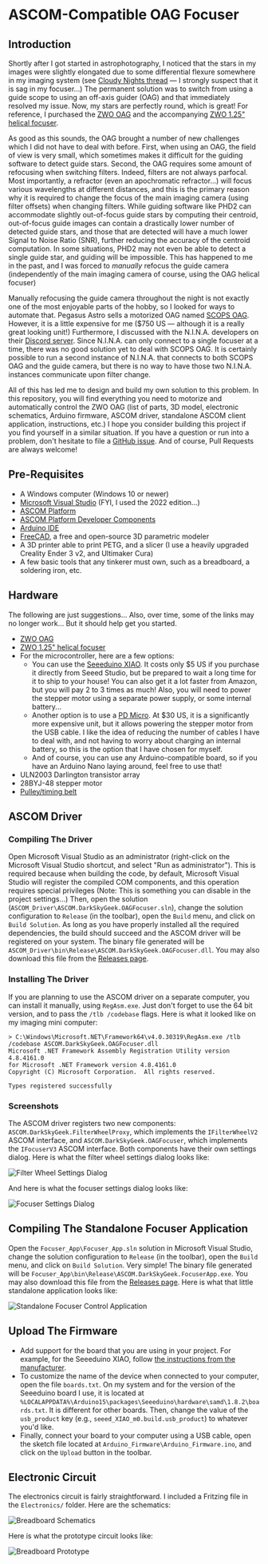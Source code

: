 # ASCOM-Compatible OAG Focuser

## Introduction

Shortly after I got started in astrophotography, I noticed that the stars in my images were slightly elongated due to some differential flexure somewhere in my imaging system (see [Cloudy Nights thread](https://www.cloudynights.com/topic/775260-good-guiding-but-elongated-stars-along-e-w-direction/) — I strongly suspect that it is sag in my focuser...) The permanent solution was to switch from using a guide scope to using an off-axis guider (OAG) and that immediately resolved my issue. Now, my stars are perfectly round, which is great! For reference, I purchased the [ZWO OAG](https://astronomy-imaging-camera.com/product/zwo-oag) and the accompanying [ZWO 1.25" helical focuser](https://astronomy-imaging-camera.com/product/zwo-1-25%E2%80%B3-helical-focuser).

As good as this sounds, the OAG brought a number of new challenges which I did not have to deal with before. First, when using an OAG, the field of view is very small, which sometimes makes it difficult for the guiding software to detect guide stars. Second, the OAG requires some amount of refocusing when switching filters. Indeed, filters are not always parfocal. Most importantly, a refractor (even an apochromatic refractor...) will focus various wavelengths at different distances, and this is the primary reason why it is required to change the focus of the main imaging camera (using filter offsets) when changing filters. While guiding software like PHD2 can accommodate slightly out-of-focus guide stars by computing their centroid, out-of-focus guide images can contain a drastically lower number of detected guide stars, and those that are detected will have a much lower Signal to Noise Ratio (SNR), further reducing the accuracy of the centroid computation. In some situations, PHD2 may not even be able to detect a single guide star, and guiding will be impossible. This has happened to me in the past, and I was forced to _manually_ refocus the guide camera (independently of the main imaging camera of course, using the OAG helical focuser)

Manually refocusing the guide camera throughout the night is not exactly one of the most enjoyable parts of the hobby, so I looked for ways to automate that. Pegasus Astro sells a motorized OAG named [SCOPS OAG](https://pegasusastro.com/products/scops-oag/). However, it is a little expensive for me ($750 US — although it is a really great looking unit!) Furthermore, I discussed with the N.I.N.A. developers on their [Discord server](https://discord.gg/fwpmHU4). Since N.I.N.A. can only connect to a single focuser at a time, there was no good solution yet to deal with SCOPS OAG. It is certainly possible to run a second instance of N.I.N.A. that connects to both SCOPS OAG and the guide camera, but there is no way to have those two N.I.N.A. instances communicate upon filter change.

All of this has led me to design and build my own solution to this problem. In this repository, you will find everything you need to motorize and automatically control the ZWO OAG (list of parts, 3D model, electronic schematics, Arduino firmware, ASCOM driver, standalone ASCOM client application, instructions, etc.) I hope you consider building this project if you find yourself in a similar situation. If you have a question or run into a problem, don't hesitate to file a [GitHub issue](https://github.com/jlecomte/ascom-oag-focuser/issues). And of course, Pull Requests are always welcome!

## Pre-Requisites

* A Windows computer (Windows 10 or newer)
* [Microsoft Visual Studio](https://visualstudio.microsoft.com/) (FYI, I used the 2022 edition...)
* [ASCOM Platform](https://ascom-standards.org/)
* [ASCOM Platform Developer Components](https://ascom-standards.org/COMDeveloper/Index.htm)
* [Arduino IDE](https://www.arduino.cc/en/software)
* [FreeCAD](https://www.freecadweb.org/), a free and open-source 3D parametric modeler
* A 3D printer able to print PETG, and a slicer (I use a heavily upgraded Creality Ender 3 v2, and Ultimaker Cura)
* A few basic tools that any tinkerer must own, such as a breadboard, a soldering iron, etc.

## Hardware

The following are just suggestions... Also, over time, some of the links may no longer work... But it should help get you started.

* [ZWO OAG](https://astronomy-imaging-camera.com/product/zwo-oag)
* [ZWO 1.25" helical focuser](https://astronomy-imaging-camera.com/product/zwo-1-25%E2%80%B3-helical-focuser)
* For the microcontroller, here are a few options:
  * You can use the [Seeeduino XIAO](https://www.seeedstudio.com/Seeeduino-XIAO-Arduino-Microcontroller-SAMD21-Cortex-M0+-p-4426.html). It costs only $5 US if you purchase it directly from Seeed Studio, but be prepared to wait a long time for it to ship to your house! You can also get it a lot faster from Amazon, but you will pay 2 to 3 times as much! Also, you will need to power the stepper motor using a separate power supply, or some internal battery...
  * Another option is to use a [PD Micro](https://www.crowdsupply.com/ryan-ma/pd-micro). At $30 US, it is a significantly more expensive unit, but it allows powering the stepper motor from the USB cable. I like the idea of reducing the number of cables I have to deal with, and not having to worry about charging an internal battery, so this is the option that I have chosen for myself.
  * And of course, you can use any Arduino-compatible board, so if you have an Arduino Nano laying around, feel free to use that!
* ULN2003 Darlington transistor array
* 28BYJ-48 stepper motor
* [Pulley/timing belt](https://www.amazon.com/dp/B08QYYF6W4)

## ASCOM Driver

### Compiling The Driver

Open Microsoft Visual Studio as an administrator (right-click on the Microsoft Visual Studio shortcut, and select "Run as administrator"). This is required because when building the code, by default, Microsoft Visual Studio will register the compiled COM components, and this operation requires special privileges (Note: This is something you can disable in the project settings...) Then, open the solution (`ASCOM_Driver\ASCOM.DarkSkyGeek.OAGFocuser.sln`), change the solution configuration to `Release` (in the toolbar), open the `Build` menu, and click on `Build Solution`. As long as you have properly installed all the required dependencies, the build should succeed and the ASCOM driver will be registered on your system. The binary file generated will be `ASCOM_Driver\bin\Release\ASCOM.DarkSkyGeek.OAGFocuser.dll`. You may also download this file from the [Releases page](https://github.com/jlecomte/ascom-oag-focuser/releases).

### Installing The Driver

If you are planning to use the ASCOM driver on a separate computer, you can install it manually, using `RegAsm.exe`. Just don't forget to use the 64 bit version, and to pass the `/tlb /codebase` flags. Here is what it looked like on my imaging mini computer:

```
> C:\Windows\Microsoft.NET\Framework64\v4.0.30319\RegAsm.exe /tlb /codebase ASCOM.DarkSkyGeek.OAGFocuser.dll
Microsoft .NET Framework Assembly Registration Utility version 4.8.4161.0
for Microsoft .NET Framework version 4.8.4161.0
Copyright (C) Microsoft Corporation.  All rights reserved.

Types registered successfully
```

### Screenshots

The ASCOM driver registers two new components: `ASCOM.DarkSkyGeek.FilterWheelProxy`, which implements the `IFilterWheelV2` ASCOM interface, and `ASCOM.DarkSkyGeek.OAGFocuser`, which implements the `IFocuserV3` ASCOM interface. Both components have their own settings dialog. Here is what the filter wheel settings dialog looks like:

![Filter Wheel Settings Dialog](images/FilterWheelProxy-SetupDialog.png)

And here is what the focuser settings dialog looks like:

![Focuser Settings Dialog](images/Focuser-SetupDialog.png)

## Compiling The Standalone Focuser Application

Open the `Focuser_App\Focuser_App.sln` solution in Microsoft Visual Studio, change the solution configuration to `Release` (in the toolbar), open the `Build` menu, and click on `Build Solution`. Very simple! The binary file generated will be `Focuser_App\bin\Release\ASCOM.DarkSkyGeek.FocuserApp.exe`. You may also download this file from the [Releases page](https://github.com/jlecomte/ascom-oag-focuser/releases). Here is what that little standalone application looks like:

![Standalone Focuser Control Application](images/Standalone-Focuser-App.png)

## Upload The Firmware

* Add support for the board that you are using in your project. For example, for the Seeeduino XIAO, follow [the instructions from the manufacturer](https://wiki.seeedstudio.com/Seeeduino-XIAO/).
* To customize the name of the device when connected to your computer, open the file `boards.txt`. On my system and for the version of the Seeeduino board I use, it is located at `%LOCALAPPDATA%\Arduino15\packages\Seeeduino\hardware\samd\1.8.2\boards.txt`. It is different for other boards. Then, change the value of the `usb_product` key (e.g., `seeed_XIAO_m0.build.usb_product`) to whatever you'd like.
* Finally, connect your board to your computer using a USB cable, open the sketch file located at `Arduino_Firmware\Arduino_Firmware.ino`, and click on the `Upload` button in the toolbar.

## Electronic Circuit

The electronics circuit is fairly straightforward. I included a Fritzing file in the `Electronics/` folder. Here are the schematics:

![Breadboard Schematics](images/Breadboard-Schematics.jpg)

Here is what the prototype circuit looks like:

![Breadboard Prototype](images/Breadboard-Prototype.jpg)
